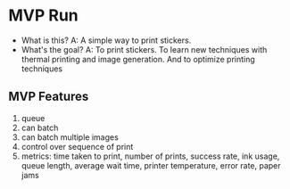 # MVP Run
- What is this? A: A simple way to print stickers.
- What's the goal? A: To print stickers. To learn new techniques with thermal printing and image generation. And to optimize printing techniques

## MVP Features
1. queue
2. can batch
3. can batch multiple images
4. control over sequence of print
5. metrics: time taken to print, number of prints, success rate, ink usage, queue length, average wait time, printer temperature, error rate, paper jams

